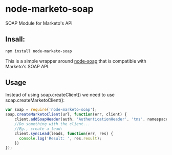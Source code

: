 node-marketo-soap
=================

SOAP Module for Marketo's API

## Insall:
```bash
npm install node-marketo-soap
```

This is a simple wrapper around [node-soap](http://github.com/vpulim/soap) that is compatible with Marketo's SOAP API.

## Usage

Instead of using soap.createClient() we need to use soap.createMarketoClient():

  ```javascript
  var soap = require('node-marketo-soap');
  soap.createMarketoClient(url, function(err, client) {
      client.addSoapHeader(auth, 'AuthenticationHeader', 'tns', namespace);
      //Do something with the client...
      //Eg., create a lead:
      client.syncLead(leads, function(err, res) {
        console.log('Result: ', res.result);
      })
  });
```

